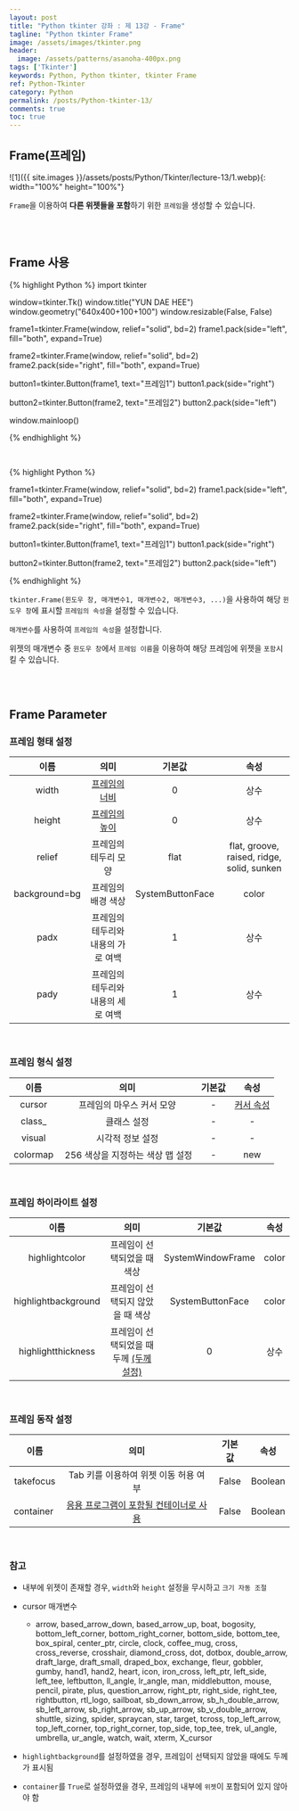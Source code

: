 ```yaml
---
layout: post
title: "Python tkinter 강좌 : 제 13강 - Frame"
tagline: "Python tkinter Frame"
image: /assets/images/tkinter.png
header:
  image: /assets/patterns/asanoha-400px.png
tags: ['Tkinter']
keywords: Python, Python tkinter, tkinter Frame
ref: Python-Tkinter
category: Python
permalink: /posts/Python-tkinter-13/
comments: true
toc: true
---
```


## Frame(프레임)

![1]({{ site.images }}/assets/posts/Python/Tkinter/lecture-13/1.webp){: width="100%" height="100%"}

`Frame`을 이용하여 **다른 위젯들을 포함**하기 위한 `프레임`을 생성할 수 있습니다.

<br>
<br>

## Frame 사용

{% highlight Python %}
import tkinter

window=tkinter.Tk()
window.title("YUN DAE HEE")
window.geometry("640x400+100+100")
window.resizable(False, False)

frame1=tkinter.Frame(window, relief="solid", bd=2)
frame1.pack(side="left", fill="both", expand=True)

frame2=tkinter.Frame(window, relief="solid", bd=2)
frame2.pack(side="right", fill="both", expand=True)

button1=tkinter.Button(frame1, text="프레임1")
button1.pack(side="right")

button2=tkinter.Button(frame2, text="프레임2")
button2.pack(side="left")

window.mainloop()

{% endhighlight %}

<br>

{% highlight Python %}

frame1=tkinter.Frame(window, relief="solid", bd=2)
frame1.pack(side="left", fill="both", expand=True)

frame2=tkinter.Frame(window, relief="solid", bd=2)
frame2.pack(side="right", fill="both", expand=True)

button1=tkinter.Button(frame1, text="프레임1")
button1.pack(side="right")

button2=tkinter.Button(frame2, text="프레임2")
button2.pack(side="left")

{% endhighlight %}

`tkinter.Frame(윈도우 창, 매개변수1, 매개변수2, 매개변수3, ...)`을 사용하여 해당 `윈도우 창`에 표시할 `프레임의 속성`을 설정할 수 있습니다.

`매개변수`를 사용하여 `프레임의 속성`을 설정합니다.

위젯의 매개변수 중 `윈도우 창`에서 `프레임 이름`을 이용하여 해당 프레임에 위젯을 `포함`시킬 수 있습니다.

<br>
<br>

## Frame Parameter

### 프레임 형태 설정

|      이름      |               의미               |      기본값      |                    속성                    |
|:--------------:|:--------------------------------:|:----------------:|:------------------------------------------:|
|      width     |            [프레임의 너비](#reference-1)                |         0        |                    상수                    |
|     height     |            [프레임의 높이](#reference-1)                |         0        |                    상수                    |
|     relief     |        프레임의 테두리 모양        |       flat       | flat, groove, raised, ridge, solid, sunken |
|  background=bg |           프레임의 배경 색상        | SystemButtonFace |                    color                 |
|      padx      | 프레임의 테두리와 내용의 가로 여백 |         1        |                    상수                    |
|      pady      | 프레임의 테두리와 내용의 세로 여백 |         1        |                    상수                    |

<br>

### 프레임 형식 설정

|   이름   |                           의미                          |     기본값    |                                          속성                                          |
|:--------:|:-------------------------------------------------------:|:-------------:|:--------------------------------------------------------------------------------------:|
|  cursor  |                 프레임의 마우스 커서 모양                 |       -       |                                    [커서 속성](#reference-2)                                   |
|   class_   |           클래스 설정            | - |          -          |
|   visual   |           시각적 정보 설정            | - |          -          |
|   colormap |            256 색상을 지정하는 색상 맵 설정            | - |          new          |

<br>

### 프레임 하이라이트 설정

|         이름        |              의미              |       기본값      | 속성 |
|:-------------------:|:------------------------------:|:-----------------:|:----:|
|    highlightcolor   |    프레임이 선택되었을 때 색상   | SystemWindowFrame |  color  |
| highlightbackground | 프레임이 선택되지 않았을 때 색상 |  SystemButtonFace |  color  |
|  highlightthickness |    프레임이 선택되었을 때 두께 [(두께 설정)](#reference-3)     |         0         | 상수 |

<br>

### 프레임 동작 설정

|         이름        |              의미              |       기본값      | 속성 |
|:-------------------:|:------------------------------:|:-----------------:|:----:|
|    takefocus |    Tab 키를 이용하여 위젯 이동 허용 여부  | False |  Boolean |
|    container  |   [응용 프로그램이 포함될 컨테이너로 사용](#reference-4)   | False |  Boolean |

<br>

<a id="reference-1"></a>

### 참고

<a id="reference-2"></a>

* 내부에 위젯이 존재할 경우, `width`와 `height` 설정을 무시하고 `크기 자동 조절`

<a id="reference-3"></a>

* cursor 매개변수

    - arrow, based_arrow_down, based_arrow_up, boat, bogosity, bottom_left_corner, bottom_right_corner, bottom_side, bottom_tee, box_spiral, center_ptr, circle, clock,	coffee_mug, cross, cross_reverse, crosshair, diamond_cross, dot, dotbox, double_arrow, draft_large, draft_small, draped_box, exchange, fleur, gobbler, gumby, hand1, hand2, heart, icon, iron_cross, left_ptr, left_side, left_tee, leftbutton, ll_angle, lr_angle, man, middlebutton, mouse, pencil, pirate, plus, question_arrow, right_ptr, right_side, right_tee, rightbutton, rtl_logo, sailboat, sb_down_arrow, sb_h_double_arrow, sb_left_arrow, sb_right_arrow, sb_up_arrow, sb_v_double_arrow, shuttle, sizing, spider, spraycan, star, target, tcross, top_left_arrow, top_left_corner, top_right_corner, top_side, top_tee, trek, ul_angle, umbrella, ur_angle, watch, wait, xterm, X_cursor


<a id="reference-4"></a>

* `highlightbackground`를 설정하였을 경우, 프레임이 선택되지 않았을 때에도 두께가 표시됨

* `container`를 `True`로 설정하였을 경우, 프레임의 내부에 `위젯`이 포함되어 있지 않아야 함
